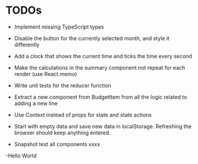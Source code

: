 # TODOs

- Implement missing TypeScript types
- Disable the button for the currently selected month, and style it differently
- Add a clock that shows the current time and ticks the time every second
- Make the calculations in the summary component not repeat for each render (use React.memo)

- Write unit tests for the reducer function

- Extract a new component from BudgetItem from all the logic related to adding a new line

- Use Context instead of props for state and state actions

- Start with empty data and save new data in localStorage. Refreshing the browser should keep anything entered.
- Snapshot test all components xxxx

-Hello World
